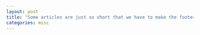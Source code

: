 ```yaml
---
layout: post
title: "Some articles are just so short that we have to make the footer stick"
categories: misc
---
```

